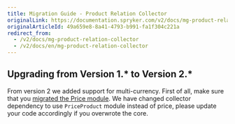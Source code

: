 ```yaml
---
title: Migration Guide - Product Relation Collector
originalLink: https://documentation.spryker.com/v2/docs/mg-product-relation-collector
originalArticleId: 49a659e8-8a41-4793-b991-fa1f304c221a
redirect_from:
  - /v2/docs/mg-product-relation-collector
  - /v2/docs/en/mg-product-relation-collector
---
```


## Upgrading from Version 1.* to Version 2.*

From version 2 we added support for multi-currency. First of all, make sure that you [migrated the Price module](/docs/scos/dev/module-migration-guides/{{page.version}}/migration-guide-price.html). We have changed collector dependency to use `PriceProduct` module instead of price, please update your code accordingly if you overwrote the core.

<!-- 
* [Learn more about Products in multi-store environment](https://documentation.spryker.com/v2/docs/product-store-relation-under-the-hood)-->

<!-- Last review date: Nov 23, 2017 by Aurimas Ličkus -->
